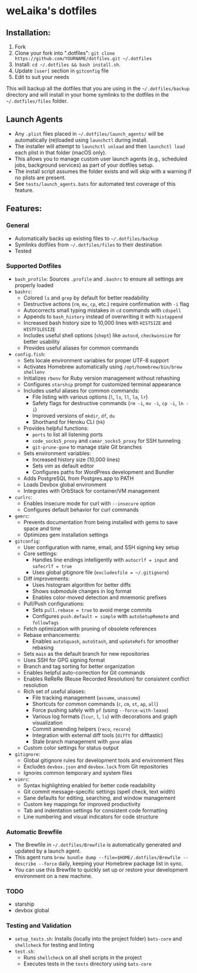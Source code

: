 weLaika's dotfiles
===============================

## Installation:

1. Fork
2. Clone your fork into ".dotfiles":
   `git clone https://github.com/YOURNAME/dotfiles.git ~/.dotfiles`
3. Install:
   `cd ~/.dotfiles && bash install.sh`.
4. Update `[user]` section in `gitconfig` file
5. Edit to suit your needs


This will backup all the dotfiles that you are using in the `~/.dotfiles/backup`
directory and will install in your home symlinks to the dotfiles in the
`~/.dotfiles/files` folder.

## Launch Agents

* Any `.plist` files placed in `~/.dotfiles/launch_agents/` will be automatically (re)loaded using `launchctl` during install.
* The installer will attempt to `launchctl unload` and then `launchctl load` each plist in that folder (macOS only).
* This allows you to manage custom user launch agents (e.g., scheduled jobs, background services) as part of your dotfiles setup.
* The install script assumes the folder exists and will skip with a warning if no plists are present.
* See `tests/launch_agents.bats` for automated test coverage of this feature.

## Features:

### General
* Automatically backs up existing files to `~/.dotfiles/backup`
* Symlinks dotfiles from `~/.dotfiles/files` to their destination
* Tested

### Supported Dotfiles
* `bash_profile`: Sources `.profile` and `.bashrc` to ensure all settings are properly loaded
* `bashrc`:
  - Colored `ls` and `grep` by default for better readability
  - Destructive actions (`rm`, `mv`, `cp`, etc.) require confirmation with `-i` flag
  - Autocorrects small typing mistakes in `cd` commands with `cdspell`
  - Appends to `bash_history` instead of overwriting it with `histappend`
  - Increased bash history size to 10,000 lines with `HISTSIZE` and `HISTFILESIZE`
  - Includes useful shell options (`shopt`) like `autocd`, `checkwinsize` for better usability
  - Provides useful aliases for common commands
* `config.fish`:
  - Sets locale environment variables for proper UTF-8 support
  - Activates Homebrew automatically using `/opt/homebrew/bin/brew shellenv`
  - Initializes `rbenv` for Ruby version management without rehashing
  - Configures `starship` prompt for customized terminal appearance
  - Includes useful aliases for common commands:
    - File listing with various options (`l`, `ls`, `ll`, `la`, `lr`)
    - Safety flags for destructive commands (`rm -i`, `mv -i`, `cp -i`, `ln -i`)
    - Improved versions of `mkdir`, `df`, `du`
    - Shorthand for Heroku CLI (`hk`)
  - Provides helpful functions:
    - `ports` to list all listening ports
    - `code_socks5_proxy` and `camar_socks5_proxy` for SSH tunneling
    - `git-prune-gone` to manage stale Git branches
  - Sets environment variables:
    - Increased history size (10,000 lines)
    - Sets vim as default editor
    - Configures paths for WordPress development and Bundler
  - Adds PostgreSQL from Postgres.app to PATH
  - Loads Devbox global environment
  - Integrates with OrbStack for container/VM management
* `curlrc`:
  - Enables insecure mode for curl with `--insecure` option
  - Configures default behavior for curl commands
* `gemrc`:
  - Prevents documentation from being installed with gems to save space and time
  - Optimizes gem installation settings
* `gitconfig`:
  - User configuration with name, email, and SSH signing key setup
  - Core settings:
    - Handles line endings intelligently with `autocrlf = input` and `safecrlf = true`
    - Uses global gitignore file (`excludesfile = ~/.gitignore`)
  - Diff improvements:
    - Uses histogram algorithm for better diffs
    - Shows submodule changes in log format
    - Enables color-moved detection and mnemonic prefixes
  - Pull/Push configurations:
    - Sets `pull.rebase = true` to avoid merge commits
    - Configures `push.default = simple` with `autoSetupRemote` and `followTags`
  - Fetch optimization with pruning of obsolete references
  - Rebase enhancements:
    - Enables `autoSquash`, `autoStash`, and `updateRefs` for smoother rebasing
  - Sets `main` as the default branch for new repositories
  - Uses SSH for GPG signing format
  - Branch and tag sorting for better organization
  - Enables helpful auto-correction for Git commands
  - Enables ReReRe (Reuse Recorded Resolution) for consistent conflict resolution
  - Rich set of useful aliases:
    - File tracking management (`assume`, `unassume`)
    - Shortcuts for common commands (`c`, `cm`, `st`, `ap`, `all`)
    - Force pushing safely with `pf` (using `--force-with-lease`)
    - Various log formats (`lcur`, `l`, `ls`) with decorations and graph visualization
    - Commit amending helpers (`reco`, `recore`)
    - Integration with external diff tools (`difft` for difftastic)
    - Stale branch management with `gone` alias
  - Custom color settings for status output
* `gitignore`:
  - Global gitignore rules for development tools and environment files
  - Excludes `devbox.json` and `devbox.lock` from Git repositories
  - Ignores common temporary and system files
* `vimrc`:
  - Syntax highlighting enabled for better code readability
  - Git commit message-specific settings (spell check, text width)
  - Sane defaults for editing, searching, and window management
  - Custom key mappings for improved productivity
  - Tab and indentation settings for consistent code formatting
  - Line numbering and visual indicators for code structure


### Automatic Brewfile

* The Brewfile in `~/.dotfiles/Brewfile` is automatically generated and updated by a launch agent.
* This agent runs `brew bundle dump --file=$HOME/.dotfiles/Brewfile --describe --force` daily, keeping your Homebrew package list in sync.
* You can use this Brewfile to quickly set up or restore your development environment on a new machine.

### TODO

- starship
- devbox global

### Testing and Validation
* `setup_tests.sh`: Installs (locally into the project folder) `bats-core` and
  `shellcheck` for testing and linting
* `test.sh`:
  - Runs `shellcheck` on all shell scripts in the project
  - Executes tests in the `tests` directory using `bats-core`
